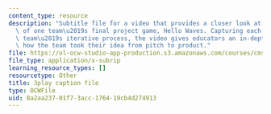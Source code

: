 ```yaml
---
content_type: resource
description: "Subtitle file for a video that provides a closer look at the development\
  \ of one team\u2019s final project game, Hello Waves. Capturing each step in the\
  \ team\u2019s iterative process, the video gives educators an in-depth view into\
  \ how the team took their idea from pitch to product."
file: https://ol-ocw-studio-app-production.s3.amazonaws.com/courses/cms-611j-creating-video-games-fall-2014/8a2aa23701f73acc176419cb4d274913_lxpXowuUdKw.srt
file_type: application/x-subrip
learning_resource_types: []
resourcetype: Other
title: 3play caption file
type: OCWFile
uid: 8a2aa237-01f7-3acc-1764-19cb4d274913
---
```

